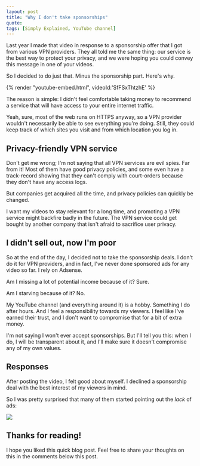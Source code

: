 ```yaml
---
layout: post
title: "Why I don't take sponsorships"
quote: 
tags: [Simply Explained, YouTube channel]
---
```


Last year I made that video in response to a sponsorship offer that I got from various VPN providers. They all told me the same thing: our service is the best way to protect your privacy, and we were hoping you could convey this message in one of your videos.

So I decided to do just that. Minus the sponsorship part. Here's why.

<!--more-->

{% render "youtube-embed.html", videoId:'SfFSxThtzhE' %}

The reason is simple: I didn't feel comfortable taking money to recommend a service that will have access to your entire internet traffic. 

Yeah, sure, most of the web runs on HTTPS anyway, so a VPN provider wouldn't necessarily be able to see everything you're doing. Still, they could keep track of which sites you visit and from which location you log in.

## Privacy-friendly VPN service
Don't get me wrong; I'm not saying that all VPN services are evil spies. Far from it! Most of them have good privacy policies, and some even have a track-record showing that they can't comply with court-orders because they don't have any access logs.

But companies get acquired all the time, and privacy policies can quickly be changed.

I want my videos to stay relevant for a long time, and promoting a VPN service might backfire badly in the future. The VPN service could get bought by another company that isn't afraid to sacrifice user privacy.

## I didn't sell out, now I'm poor
So at the end of the day, I decided not to take the sponsorship deals. I don't do it for VPN providers, and in fact, I've never done sponsored ads for any video so far. I rely on Adsense.

Am I missing a lot of potential income because of it? Sure. 

Am I starving because of it? No. 

My YouTube channel (and everything around it) is a hobby. Something I do after hours. And I feel a responsibility towards my viewers. I feel like I've earned their trust, and I don't want to compromise that for a bit of extra money.

I'm not saying I won't ever accept sponsorships. But I'll tell you this: when I do, I will be transparent about it, and I'll make sure it doesn't compromise any of my own values.

## Responses
After posting the video, I felt good about myself. I declined a sponsorship deal with the best interest of my viewers in mind.

So I was pretty surprised that many of them started pointing out the *lack* of ads:

![](/uploads/2020-05-20-why-i-dont-take-sponsorships/comments.png)

## Thanks for reading!
I hope you liked this quick blog post. Feel free to share your thoughts on this in the comments below this post.